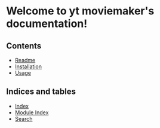 # Welcome to yt moviemaker's documentation!

## Contents

- [Readme](../readme.md)
- [Installation](installation.md)
- [Usage](usage.md)
<!-- - [Modules](modules.md)
- [Contributing](contributing.md)
- [History](history.md) -->

## Indices and tables

- [Index](genindex)
- [Module Index](modindex)
- [Search](search)

